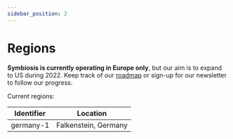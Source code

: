 ```yaml
---
sidebar_position: 2
---
```

# Regions

__Symbiosis is currently operating in Europe only__, but our aim is to expand to US during 2022. Keep track of our [roadmap](/about/roadmap) or sign-up for our newsletter to follow our progress.

Current regions:

| Identifier | Location             |
| -          | -                    |
| germany-1  | Falkenstein, Germany |
